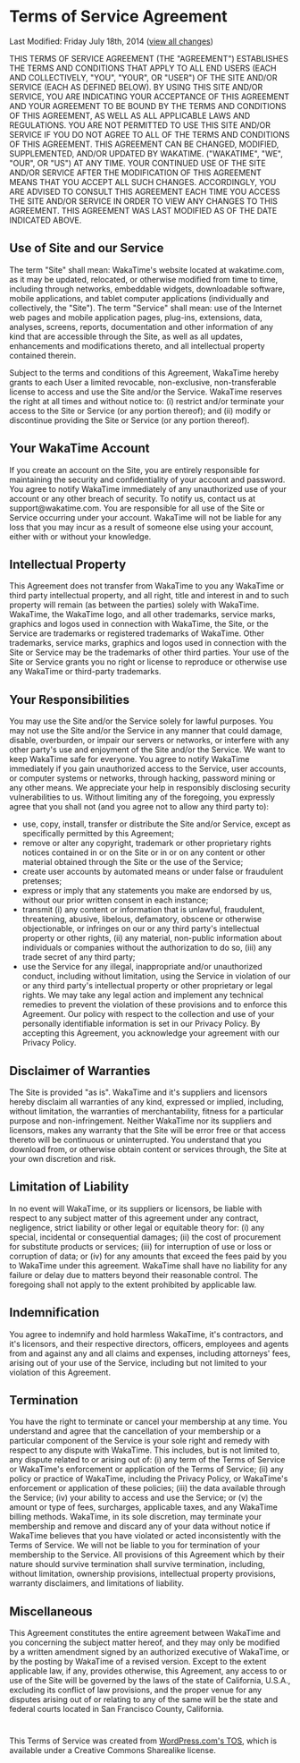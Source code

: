 <div class="container" style="margin-bottom:30px;">

  <h1>Terms of Service Agreement</h1>
  <p class="text-muted">Last Modified: Friday July 18th, 2014 (<a href="https://github.com/wakatime/legal/commits/master/terms.md">view all changes</a>)</p>

  <p>THIS TERMS OF SERVICE AGREEMENT (THE "AGREEMENT") ESTABLISHES THE TERMS AND CONDITIONS THAT APPLY TO ALL END USERS (EACH AND COLLECTIVELY, "YOU", "YOUR", OR "USER") OF THE SITE AND/OR SERVICE (EACH AS DEFINED BELOW). BY USING THIS SITE AND/OR SERVICE, YOU ARE INDICATING YOUR ACCEPTANCE OF THIS AGREEMENT AND YOUR AGREEMENT TO BE BOUND BY THE TERMS AND CONDITIONS OF THIS AGREEMENT, AS WELL AS ALL APPLICABLE LAWS AND REGULATIONS. YOU ARE NOT PERMITTED TO USE THIS SITE AND/OR SERVICE IF YOU DO NOT AGREE TO ALL OF THE TERMS AND CONDITIONS OF THIS AGREEMENT. THIS AGREEMENT CAN BE CHANGED, MODIFIED, SUPPLEMENTED, AND/OR UPDATED BY WAKATIME. ("WAKATIME", "WE", "OUR", OR "US") AT ANY TIME. YOUR CONTINUED USE OF THE SITE AND/OR SERVICE AFTER THE MODIFICATION OF THIS AGREEMENT MEANS THAT YOU ACCEPT ALL SUCH CHANGES. ACCORDINGLY, YOU ARE ADVISED TO CONSULT THIS AGREEMENT EACH TIME YOU ACCESS THE SITE AND/OR SERVICE IN ORDER TO VIEW ANY CHANGES TO THIS AGREEMENT. THIS AGREEMENT WAS LAST MODIFIED AS OF THE DATE INDICATED ABOVE.</p>

  <h2>Use of Site and our Service</h2>
  <p>The term "Site" shall mean: WakaTime's website located at wakatime.com, as it may be updated, relocated, or otherwise modified from time to time, including through networks, embeddable widgets, downloadable software, mobile applications, and tablet computer applications (individually and collectively, the "Site"). The term "Service" shall mean: use of the Internet web pages and mobile application pages, plug-ins, extensions, data, analyses, screens, reports, documentation and other information of any kind that are accessible through the Site, as well as all updates, enhancements and modifications thereto, and all intellectual property contained therein.</p>
  <p>Subject to the terms and conditions of this Agreement, WakaTime hereby grants to each User a limited revocable, non-exclusive, non-transferable license to access and use the Site and/or the Service. WakaTime reserves the right at all times and without notice to: (i) restrict and/or terminate your access to the Site or Service (or any portion thereof); and (ii) modify or discontinue providing the Site or Service (or any portion thereof).</p>

  <h2>Your WakaTime Account</h2>
  <p>If you create an account on the Site, you are entirely responsible for maintaining the security and confidentiality of your account and password. You agree to notify WakaTime immediately of any unauthorized use of your account or any other breach of security. To notify us, contact us at support@wakatime.com. You are responsible for all use of the Site or Service occurring under your account. WakaTime will not be liable for any loss that you may incur as a result of someone else using your account, either with or without your knowledge.</p>

  <h2>Intellectual Property</h2>
  <p>This Agreement does not transfer from WakaTime to you any WakaTime or third party intellectual property, and all right, title and interest in and to such property will remain (as between the parties) solely with WakaTime. WakaTime, the WakaTime logo, and all other trademarks, service marks, graphics and logos used in connection with WakaTime, the Site, or the Service are trademarks or registered trademarks of WakaTime. Other trademarks, service marks, graphics and logos used in connection with the Site or Service may be the trademarks of other third parties. Your use of the Site or Service grants you no right or license to reproduce or otherwise use any WakaTime or third-party trademarks.</p>

  <h2>Your Responsibilities</h2>
  <p>You may use the Site and/or the Service solely for lawful purposes. You may not use the Site and/or the Service in any manner that could damage, disable, overburden, or impair our servers or networks, or interfere with any other party's use and enjoyment of the Site and/or the Service. We want to keep WakaTime safe for everyone. You agree to notify WakaTime immediately if you gain unauthorized access to the Service, user accounts, or computer systems or networks, through hacking, password mining or any other means. We appreciate your help in responsibly disclosing security vulnerabilities to us. Without limiting any of the foregoing, you expressly agree that you shall not (and you agree not to allow any third party to):
    <ul class="spaced">
      <li>use, copy, install, transfer or distribute the Site and/or Service, except as specifically permitted by this Agreement;</li>
      <li>remove or alter any copyright, trademark or other proprietary rights notices contained in or on the Site or in or on any content or other material obtained through the Site or the use of the Service;</li>
      <li>create user accounts by automated means or under false or fraudulent pretenses;</li>
      <li>express or imply that any statements you make are endorsed by us, without our prior written consent in each instance;</li>
      <li>transmit (i) any content or information that is unlawful, fraudulent, threatening, abusive, libelous, defamatory, obscene or otherwise objectionable, or infringes on our or any third party's intellectual property or other rights, (ii) any material, non-public information about individuals or companies without the authorization to do so, (iii) any trade secret of any third party;</li>
      <li>use the Service for any illegal, inappropriate and/or unauthorized conduct, including without limitation, using the Service in violation of our or any third party's intellectual property or other proprietary or legal rights. We may take any legal action and implement any technical remedies to prevent the violation of these provisions and to enforce this Agreement. Our policy with respect to the collection and use of your personally identifiable information is set in our Privacy Policy. By accepting this Agreement, you acknowledge your agreement with our Privacy Policy.</li>
    </ul>
    </p>

  <h2>Disclaimer of Warranties</h2>
  <p>The Site is provided "as is". WakaTime and it's suppliers and licensors hereby disclaim all warranties of any kind, expressed or implied, including, without limitation, the warranties of merchantability, fitness for a particular purpose and non-infringement. Neither WakaTime nor its suppliers and licensors, makes any warranty that the Site will be error free or that access thereto will be continuous or uninterrupted. You understand that you download from, or otherwise obtain content or services through, the Site at your own discretion and risk.</p>

  <h2>Limitation of Liability</h2>
  <p>In no event will WakaTime, or its suppliers or licensors, be liable with respect to any subject matter of this agreement under any contract, negligence, strict liability or other legal or equitable theory for: (i) any special, incidental or consequential damages; (ii) the cost of procurement for substitute products or services; (iii) for interruption of use or loss or corruption of data; or (iv) for any amounts that exceed the fees paid by you to WakaTime under this agreement. WakaTime shall have no liability for any failure or delay due to matters beyond their reasonable control. The foregoing shall not apply to the extent prohibited by applicable law.</p>

  <h2>Indemnification</h2>
  <p>You agree to indemnify and hold harmless WakaTime, it's contractors, and it's licensors, and their respective directors, officers, employees and agents from and against any and all claims and expenses, including attorneys' fees, arising out of your use of the Service, including but not limited to your violation of this Agreement.</p>

  <h2>Termination</h2>
  <p>You have the right to terminate or cancel your membership at any time. You understand and agree that the cancellation of your membership or a particular component of the Service is your sole right and remedy with respect to any dispute with WakaTime. This includes, but is not limited to, any dispute related to or arising out of: (i) any term of the Terms of Service or WakaTime's enforcement or application of the Terms of Service; (ii) any policy or practice of WakaTime, including the Privacy Policy, or WakaTime's enforcement or application of these policies; (iii) the data available through the Service; (iv) your ability to access and use the Service; or (v) the amount or type of fees, surcharges, applicable taxes, and any WakaTime billing methods. WakaTime, in its sole discretion, may terminate your membership and remove and discard any of your data without notice if WakaTime believes that you have violated or acted inconsistently with the Terms of Service. We will not be liable to you for termination of your membership to the Service. All provisions of this Agreement which by their nature should survive termination shall survive termination, including, without limitation, ownership provisions, intellectual property provisions, warranty disclaimers, and limitations of liability.</p>

  <h2>Miscellaneous</h2>
  <p>This Agreement constitutes the entire agreement between WakaTime and you concerning the subject matter hereof, and they may only be modified by a written amendment signed by an authorized executive of WakaTime, or by the posting by WakaTime of a revised version. Except to the extent applicable law, if any, provides otherwise, this Agreement, any access to or use of the Site will be governed by the laws of the state of California, U.S.A., excluding its conflict of law provisions, and the proper venue for any disputes arising out of or relating to any of the same will be the state and federal courts located in San Francisco County, California.</p>

  <p style="margin-top:40px;">This Terms of Service was created from <a href="http://en.wordpress.com/tos/" target="_blank">WordPress.com's TOS</a>, which is available under a Creative Commons Sharealike license.</p>

</div>
